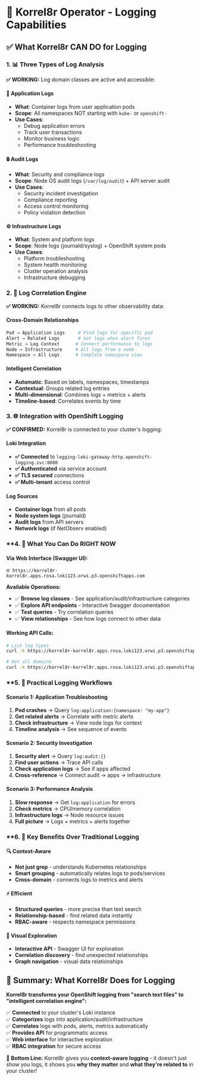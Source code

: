 # 🎯 **Korrel8r Operator - Logging Capabilities**

## ✅ **What Korrel8r CAN DO for Logging**

### **1. 📊 Three Types of Log Analysis**

**✅ WORKING:** Log domain classes are active and accessible:

#### **🚀 Application Logs**
- **What**: Container logs from user application pods
- **Scope**: All namespaces NOT starting with `kube-` or `openshift-`
- **Use Cases**: 
  - Debug application errors
  - Track user transactions
  - Monitor business logic
  - Performance troubleshooting

#### **🔒 Audit Logs** 
- **What**: Security and compliance logs
- **Scope**: Node OS audit logs (`/var/log/audit`) + API server audit
- **Use Cases**:
  - Security incident investigation
  - Compliance reporting
  - Access control monitoring
  - Policy violation detection

#### **⚙️ Infrastructure Logs**
- **What**: System and platform logs
- **Scope**: Node logs (journald/syslog) + OpenShift system pods
- **Use Cases**:
  - Platform troubleshooting
  - System health monitoring
  - Cluster operation analysis
  - Infrastructure debugging

### **2. 🔗 Log Correlation Engine**

**✅ WORKING:** Korrel8r connects logs to other observability data:

#### **Cross-Domain Relationships**
```bash
Pod → Application Logs     # Find logs for specific pod
Alert → Related Logs       # Get logs when alert fires  
Metric → Log Context      # Connect performance to logs
Node → Infrastructure     # All logs from a node
Namespace → All Logs      # Complete namespace view
```

#### **Intelligent Correlation**
- **Automatic**: Based on labels, namespaces, timestamps
- **Contextual**: Groups related log entries
- **Multi-dimensional**: Combines logs + metrics + alerts
- **Timeline-based**: Correlates events by time

### **3. 🌐 Integration with OpenShift Logging**

**✅ CONFIRMED:** Korrel8r is connected to your cluster's logging:

#### **Loki Integration**
- **✅ Connected** to `logging-loki-gateway-http.openshift-logging.svc:8080`
- **✅ Authenticated** via service account
- **✅ TLS secured** connections
- **✅ Multi-tenant** access control

#### **Log Sources**
- **Container logs** from all pods
- **Node system logs** (journald)
- **Audit logs** from API servers
- **Network logs** (if NetObserv enabled)

### **4. 🎪 **What You Can Do RIGHT NOW**

#### **Via Web Interface (Swagger UI):**
```
🌐 https://korrel8r-korrel8r.apps.rosa.loki123.orwi.p3.openshiftapps.com
```

**Available Operations:**
- ✅ **Browse log classes** - See application/audit/infrastructure categories
- ✅ **Explore API endpoints** - Interactive Swagger documentation
- ✅ **Test queries** - Try correlation queries
- ✅ **View relationships** - See how logs connect to other data

#### **Working API Calls:**
```bash
# List log types
curl -k https://korrel8r-korrel8r.apps.rosa.loki123.orwi.p3.openshiftapps.com/api/v1alpha1/domains/log/classes

# Get all domains  
curl -k https://korrel8r-korrel8r.apps.rosa.loki123.orwi.p3.openshiftapps.com/api/v1alpha1/domains
```

### **5. 🚀 **Practical Logging Workflows**

#### **Scenario 1: Application Troubleshooting**
1. **Pod crashes** → Query `log:application:{namespace: "my-app"}`
2. **Get related alerts** → Correlate with metric alerts
3. **Check infrastructure** → View node logs for context
4. **Timeline analysis** → See sequence of events

#### **Scenario 2: Security Investigation**
1. **Security alert** → Query `log:audit:{}`
2. **Find user actions** → Trace API calls
3. **Check application logs** → See if apps affected
4. **Cross-reference** → Connect audit → apps → infrastructure

#### **Scenario 3: Performance Analysis**
1. **Slow response** → Get `log:application` for errors
2. **Check metrics** → CPU/memory correlation
3. **Infrastructure logs** → Node resource issues
4. **Full picture** → Logs + metrics + alerts together

### **6. 🎯 **Key Benefits Over Traditional Logging**

#### **🔍 Context-Aware**
- **Not just grep** - understands Kubernetes relationships
- **Smart grouping** - automatically relates logs to pods/services
- **Cross-domain** - connects logs to metrics and alerts

#### **⚡ Efficient**
- **Structured queries** - more precise than text search
- **Relationship-based** - find related data instantly
- **RBAC-aware** - respects namespace permissions

#### **🎪 Visual Exploration**
- **Interactive API** - Swagger UI for exploration
- **Correlation discovery** - find unexpected relationships
- **Graph navigation** - visual data relationships

## 🎉 **Summary: What Korrel8r Does for Logging**

**Korrel8r transforms your OpenShift logging from "search text files" to "intelligent correlation engine":**

✅ **Connected** to your cluster's Loki instance  
✅ **Categorizes** logs into application/audit/infrastructure  
✅ **Correlates** logs with pods, alerts, metrics automatically  
✅ **Provides API** for programmatic access  
✅ **Web interface** for interactive exploration  
✅ **RBAC integration** for secure access  

**🎯 Bottom Line:** Korrel8r gives you **context-aware logging** - it doesn't just show you logs, it shows you **why they matter** and **what they're related to** in your cluster!
